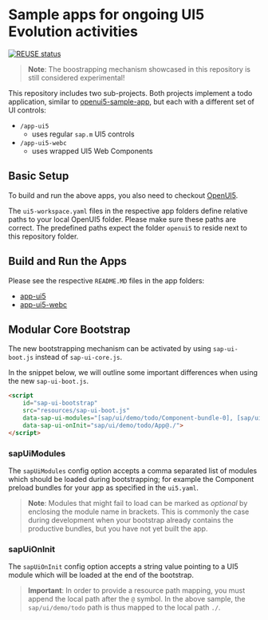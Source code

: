 # Sample apps for ongoing UI5 Evolution activities
[![REUSE status](https://api.reuse.software/badge/github.com/SAP-samples/ui5-evolution-apps)](https://api.reuse.software/info/github.com/SAP-samples/ui5-evolution-apps)

> **Note**: The boostrapping mechanism showcased in this repository is still considered experimental!

This repository includes two sub-projects. Both projects implement a todo application, similar to [openui5-sample-app](https://github.com/SAP/openui5-sample-app), but each with a different set of UI controls:

* `/app-ui5`
  * uses regular `sap.m` UI5 controls
* `/app-ui5-webc`
  * uses wrapped UI5 Web Components

## Basic Setup

To build and run the above apps, you also need to checkout [OpenUI5](https://github.com/SAP/openui5).

The `ui5-workspace.yaml` files in the respective app folders define relative paths to your local OpenUI5 folder. Please make sure these paths are correct.
The predefined paths expect the folder `openui5` to reside next to this repository folder.

## Build and Run the Apps

Please see the respective `README.MD` files in the app folders:

* [app-ui5](./app-ui5/README.MD)
* [app-ui5-webc](./app-ui5-webc/README.MD)

## Modular Core Bootstrap

The new bootstrapping mechanism can be activated by using `sap-ui-boot.js` instead of `sap-ui-core.js`.

In the snippet below, we will outline some important differences when using the new `sap-ui-boot.js`.

```html
<script
    id="sap-ui-bootstrap"
    src="resources/sap-ui-boot.js"
    data-sap-ui-modules="[sap/ui/demo/todo/Component-bundle-0], [sap/ui/demo/todo/Component-bundle-1]"
    data-sap-ui-onInit="sap/ui/demo/todo/App@./">
</script>
```

### sapUiModules

The `sapUiModules` config option accepts a comma separated list of modules which should be loaded during bootstrapping; for example the Component preload bundles for your app as specified in the `ui5.yaml`.

> **Note**: Modules that might fail to load can be marked as *optional* by enclosing the module name in brackets.
> This is commonly the case during development when your bootstrap already contains the productive bundles, but you have not yet built the app.

### sapUiOnInit

The `sapUiOnInit` config option accepts a string value pointing to a UI5 module which will be loaded at the end of the bootstrap.

> **Important**: In order to provide a resource path mapping, you must append the local path after the `@` symbol. In the above sample, the `sap/ui/demo/todo` path is thus mapped to the local path `./`.
